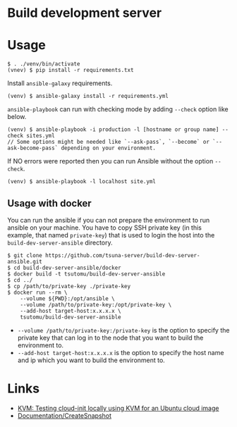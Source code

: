 # Build development server

# Usage

```
$ . ./venv/bin/activate
(vnev) $ pip install -r requirements.txt
```

Install `ansible-galaxy` requirements.

```
(venv) $ ansible-galaxy install -r requirements.yml
```


`ansible-playbook` can run with checking mode by adding `--check` option like below.

```
(venv) $ ansible-playbook -i production -l [hostname or group name] --check sites.yml
// Some options might be needed like `--ask-pass`, `--become` or `--ask-become-pass` depending on your environment.
```

If NO errors were reported then you can run Ansible without the option `--check`.

```
(venv) $ ansible-playbook -l localhost site.yml
```

## Usage with docker
You can run the ansible if you can not prepare the environment to run ansible on your machine.
You have to copy SSH private key (in this example, that named `private-key`) that is used to login the host into the `build-dev-server-ansible` directory.

```
$ git clone https://github.com/tsuna-server/build-dev-server-ansible.git
$ cd build-dev-server-ansible/docker
$ docker build -t tsutomu/build-dev-server-ansible
$ cd ../
$ cp /path/to/private-key ./private-key
$ docker run --rm \
    --volume ${PWD}:/opt/ansible \
    --volume /path/to/private-key:/opt/private-key \
    --add-host target-host:x.x.x.x \
    tsutomu/build-dev-server-ansible
```

* `--volume /path/to/private-key:/private-key` is the option to specify the private key that can log in to the node that you want to build the environment to.
* `--add-host target-host:x.x.x.x` is the option to specify the host name and ip which you want to build the environment to.

# Links
* [KVM: Testing cloud-init locally using KVM for an Ubuntu cloud image](https://fabianlee.org/2020/02/23/kvm-testing-cloud-init-locally-using-kvm-for-an-ubuntu-cloud-image/)
* [Documentation/CreateSnapshot](https://wiki.qemu.org/Documentation/CreateSnapshot)

